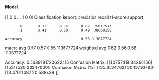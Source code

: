 #### Model
[1 0 0 ... 1 0 0]
Classification Report:
              precision    recall  f1-score   support

           0       0.73      0.54      0.62  75017574
           1       0.41      0.60      0.49  38660150

    accuracy                           0.56 113677724
   macro avg       0.57      0.57      0.55 113677724
weighted avg       0.62      0.56      0.58 113677724

Accuracy: 0.5639191720622415
Confusion Matrix:
[[40757418 34260156]
 [15312520 23347630]]
Confusion Matrix (%):
[[35.85347821 30.13796793]
 [13.47011487 20.538439  ]]
